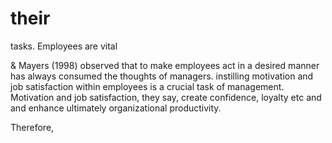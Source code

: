 # their

tasks. Employees are vital

& Mayers (1998) observed that to make employees act in a desired manner has always consumed the thoughts of managers. instilling motivation and job satisfaction within employees is a crucial task of management. Motivation and job satisfaction, they say, create confidence, loyalty etc and and enhance ultimately organizational productivity.

Therefore,